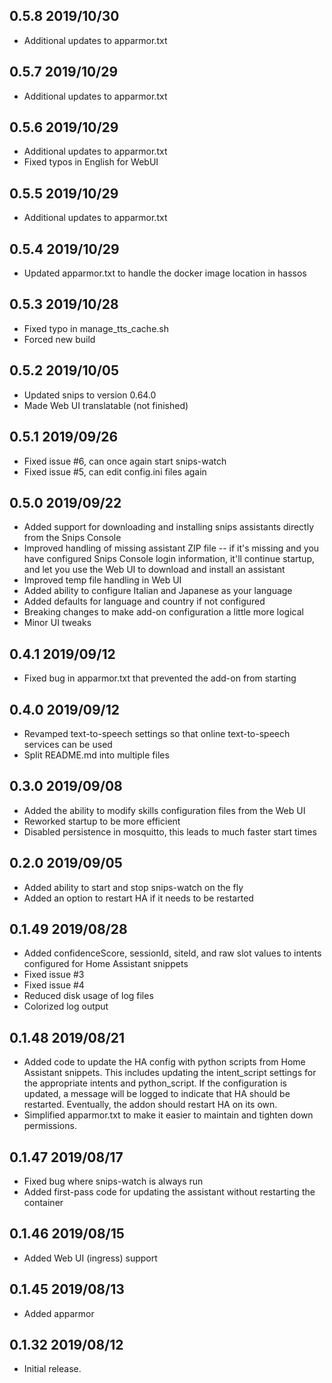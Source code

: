 ## 0.5.8 2019/10/30
- Additional updates to apparmor.txt

## 0.5.7 2019/10/29
- Additional updates to apparmor.txt

## 0.5.6 2019/10/29
- Additional updates to apparmor.txt
- Fixed typos in English for WebUI

## 0.5.5 2019/10/29
- Additional updates to apparmor.txt

## 0.5.4 2019/10/29
- Updated apparmor.txt to handle the docker image location in hassos

## 0.5.3 2019/10/28
- Fixed typo in manage_tts_cache.sh
- Forced new build

## 0.5.2 2019/10/05
- Updated snips to version 0.64.0
- Made Web UI translatable (not finished)

## 0.5.1 2019/09/26
- Fixed issue #6, can once again start snips-watch
- Fixed issue #5, can edit config.ini files again

## 0.5.0 2019/09/22
- Added support for downloading and installing snips assistants directly from the Snips Console
- Improved handling of missing assistant ZIP file -- if it's missing and you have configured Snips Console login information, it'll continue startup, and let you use the Web UI to download and install an assistant
- Improved temp file handling in Web UI
- Added ability to configure Italian and Japanese as your language
- Added defaults for language and country if not configured
- Breaking changes to make add-on configuration a little more logical
- Minor UI tweaks

## 0.4.1 2019/09/12
- Fixed bug in apparmor.txt that prevented the add-on from starting

## 0.4.0 2019/09/12
- Revamped text-to-speech settings so that online text-to-speech services can be used
- Split README.md into multiple files

## 0.3.0 2019/09/08
- Added the ability to modify skills configuration files from the Web UI
- Reworked startup to be more efficient
- Disabled persistence in mosquitto, this leads to much faster start times

## 0.2.0 2019/09/05
- Added ability to start and stop snips-watch on the fly
- Added an option to restart HA if it needs to be restarted

## 0.1.49 2019/08/28
- Added confidenceScore, sessionId, siteId, and raw slot values to intents configured for Home Assistant snippets
- Fixed issue #3
- Fixed issue #4
- Reduced disk usage of log files
- Colorized log output

## 0.1.48 2019/08/21
- Added code to update the HA config with python scripts from Home Assistant snippets.  This includes updating the intent_script settings for the appropriate intents and python_script.  If the configuration is updated, a message will be logged to indicate that HA should be restarted.  Eventually, the addon should restart HA on its own.
- Simplified apparmor.txt to make it easier to maintain and tighten down permissions.

## 0.1.47 2019/08/17
- Fixed bug where snips-watch is always run
- Added first-pass code for updating the assistant without restarting the container

## 0.1.46 2019/08/15
- Added Web UI (ingress) support

## 0.1.45 2019/08/13
- Added apparmor

## 0.1.32 2019/08/12
- Initial release.
